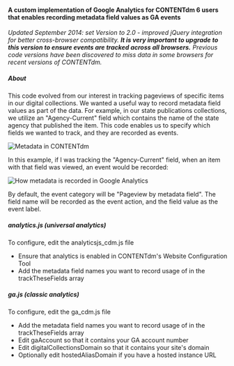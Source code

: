 <h4>A custom implementation of Google Analytics for CONTENTdm 6 users 
that enables recording metadata field values as GA events</h4>

<em>Updated September 2014: set Version to 2.0 - improved jQuery integration for
better cross-browser compatibility. <strong>It is very important to upgrade to this 
version to ensure events are tracked across all browsers.</strong> Previous code
versions have been discovered to miss data in some browsers for recent versions 
of CONTENTdm.</em>

<h5>About</h5>
<p>This code evolved from our interest in tracking pageviews of specific items in our digital
collections. We wanted a useful way to record metadata field values as part of the data. For
example, in our state publications collections, we utilize an "Agency-Current" field which
contains the name of the state agency that published the item. This code enables us
to specify which fields we wanted to track, and they are recorded as events.</p>

<img src="http://joshwilson.net/imgs/ga_cdm_metadata.jpg" alt="Metadata in CONTENTdm" />

<p>In this example, if I was tracking the "Agency-Current" field, when an item with 
that field was viewed, an event would be recorded:</p>

<img src="http://joshwilson.net/imgs/ga_cdm_analytics.jpg" alt="How metadata is recorded in Google Analytics" />

<p>By default, the event category will be "Pageview by metadata field". The field name will
be recorded as the event action, and the field value as the event label.</p>

<h5>analytics.js (universal analytics)</h5>
<p>To configure, edit the analyticsjs_cdm.js file</p>

<ul>
<li>Ensure that analytics is enabled in CONTENTdm's Website Configuration Tool</li>
<li>Add the metadata field names you want to record usage of in the trackTheseFields array</li>
</ul>

<h5>ga.js (classic analytics)</h5>
<p>To configure, edit the ga_cdm.js file</p>

<ul>
<li>Add the metadata field names you want to record usage of in the trackTheseFields array</li>
<li>Edit gaAccount so that it contains your GA account number</li>
<li>Edit digitalCollectionsDomain so that it contains your site's domain</li>
<li>Optionally edit hostedAliasDomain if you have a hosted instance URL</li>
</ul>